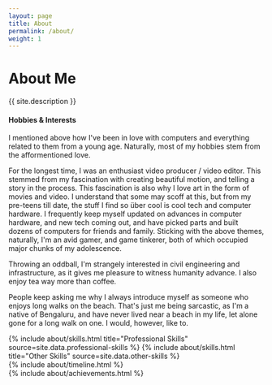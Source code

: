 ```yaml
---
layout: page
title: About
permalink: /about/
weight: 1
---
```


# **About Me**

{{ site.description }}

#### **Hobbies & Interests**

I mentioned above how I've been in love with computers and everything related to them from a young age. Naturally, most of my hobbies stem from the afformentioned love.

For the longest time, I was an enthusiast video producer / video editor. This stemmed from my fascination with creating beautiful motion, and telling a story in the process.
This fascination is also why I love art in the form of movies and video. I understand that some may scoff at this, but from my pre-teens till date, the stuff I find so über cool
is cool tech and computer hardware. I frequently keep myself updated on advances in computer hardware, and new tech coming out, and have picked parts and built dozens of computers 
for friends and family. Sticking with the above themes, naturally, I'm an avid gamer, and game tinkerer, both of which occupied major chunks of my adolescence.

Throwing an oddball, I'm strangely interested in civil engineering and infrastructure, as it gives me pleasure to witness humanity advance. I also enjoy tea way more than coffee.

People keep asking me why I always introduce myself as someone who enjoys long walks on the beach. That's just me being sarcastic, as I'm a native of Bengaluru, and have never lived
near a beach in my life, let alone gone for a long walk on one. I would, however, like to.

<div class="row">
{% include about/skills.html title="Professional Skills" source=site.data.professional-skills %}
{% include about/skills.html title="Other Skills" source=site.data.other-skills %}
</div>

<div class="row">
{% include about/timeline.html %}
</div>

<div class="row">
{% include about/achievements.html %}
</div>